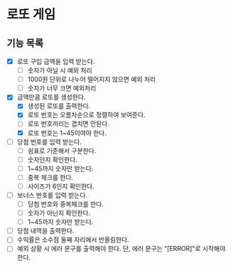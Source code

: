 # 로또 게임

## 기능 목록

- [x]  로또 구입 금액을 입력 받는다. 
    - [ ]  숫자가 아닐 시 예외 처리 
    - [ ]  1000원 단위로 나누어 떨어지지 않으면 예외 처리 
    - [ ]  숫자가 너무 크면 예외처리
- [x] 금액만큼 로또를 생성한다.
  - [x] 생성된 로또를 출력한다.
  - [x] 로또 번호는 오름차순으로 정렬하여 보여준다.
  - [ ] 로또 번호끼리는 겹치면 안된다.
  - [x] 로또 번호는 1~45이여야 한다. 
- [ ]  당첨 번호를 입력 받는다. 
    - [ ]  쉼표로 기준해서 구분한다. 
    - [ ]  숫자인지 확인한다.
    - [ ]  1~45까지 숫자만 받는다. 
    - [ ]  중복 체크를 한다. 
    - [ ]  사이즈가 6인지 확인한다. 
- [ ]  보너스 번호를 입력 받는다.
    - [ ]  당첨 번호와 중복체크를 한다. 
    - [ ]  숫자가 아닌지 확인한다.
    - [ ]  1~45까지 숫자만 받는다.
- [ ]  당첨 내역을 출력한다.
- [ ]  수익률은 소수점 둘째 자리에서 반올림한다.
- [ ]  예외 상황 시 에러 문구를 출력해야 한다. 단, 에러 문구는 "[ERROR]"로 시작해야 한다.